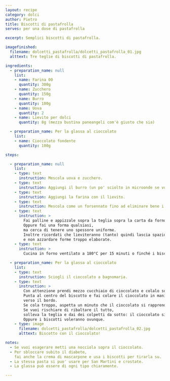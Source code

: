 ```yaml
---
layout: recipe
category: dolci
author: Pietro
title: Biscotti di pastafrolla
serves: per una dose di pastafrolla

excerpt: Semplici biscotti di pastafrolla.

imagefinished:
  filename: dolcetti_pastafrolla/dolcetti_pastafrolla_01.jpg
  alttext: Tre teglie di biscotti di pastafrolla.

ingredients:
  - preparation_name: null
    list:
    - name: Farina 00
      quantity: 300g
    - name: Zucchero
      quantity: 150g
    - name: Burro
      quantity: 100g
    - name: Uova
      quantity: 2
    - name: Lievito per dolci
      quantity: 8g (mezza bustina paneangeli com'è giusto che sia)

  - preparation_name: Per la glassa al cioccolato
    list:
    - name: Cioccolato fondente
      quantity: 100g

steps:

  - preparation_name: null
    list:
    - type: text
      instruction: Mescola uova e zucchero.
    - type: text
      instruction: Aggiungi il burro (un po' sciolto in microonde se vuoi).
    - type: text
      instruction: Aggiungi la farina con il lievito.
    - type: text
      instruction: Mescola come un forsennato fino ad eliminare bene i grumi.
    - type: text
      instruction: >
        Fai palline e appizzale sopra la teglia sopra la carta da forno.
        Oppure fai una forma qualsiasi,
        ma cerca di tenere uno spessore uniforme.
        Inoltre ricordati che lieviteranno (tanto) quindi lascia spazio tra i biscotti
        e non azzardare forme troppo elaborate.
    - type: text
      instruction: >
        Cucina in forno ventilato a 180°C per 15 minuti o finché i biscotti sono leggermente dorati.

  - preparation_name: Per la glassa al cioccolato
    list:
    - type: text
      instruction: Sciogli il cioccolato a bagnomaria.
    - type: text
      instruction: >
        Con attenzione prendi mezzo cucchiaio di cioccolato e colalo sopra un biscotto.
        Punta al centro del biscotto e fai colare il cioccolato in maniera uniforme
        verso il bordo.
        Se cola troppo, aspetta un minuto che il cioccolato si rapprenda un po'.
        Se vuoi rischiare di ribaltare il tutto,
        solleva la teglia e dai dei colpetti da sotto: il cioccolato si distenderà perfettamente.
        Oppure i biscotti voleranno ovunque.
    - type: image
      filename: dolcetti_pastafrolla/dolcetti_pastafrolla_02.jpg
      alttext: Biscotto con il cioccolato!

notes:
  - Se vuoi esagerare metti una nocciola sopra il cioccolato.
  - Per sbloccare subito il diabete,
    fai anche la crema di mascarpone e usa i biscotti per tirarla su.
  - La stessa pasta si puo' usare per San Martini e crostate.
  - La glassa può essere di ogni tipo chiaramente.

---
```


